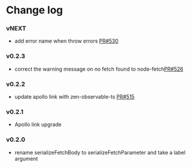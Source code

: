 # Change log

### vNEXT
- add error name when throw errors [PR#530](https://github.com/apollographql/apollo-link/pull/530)

### v0.2.3
- correct the warning message on no fetch found to node-fetch[PR#526](https://github.com/apollographql/apollo-link/pull/526)

### v0.2.2
- update apollo link with zen-observable-ts [PR#515](https://github.com/apollographql/apollo-link/pull/515)

### v0.2.1
- Apollo link upgrade

### v0.2.0
- rename serializeFetchBody to serializeFetchParameter and take a label argument
